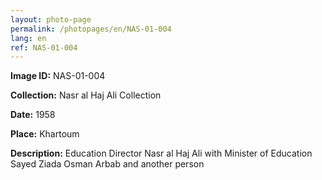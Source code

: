 ```yaml
---
layout: photo-page
permalink: /photopages/en/NAS-01-004
lang: en
ref: NAS-01-004
---
```


**Image ID:** NAS-01-004

**Collection:** Nasr al Haj Ali Collection

**Date:** 1958

**Place:** Khartoum

**Description:** Education Director Nasr al Haj Ali with Minister of Education Sayed Ziada Osman Arbab and another person
